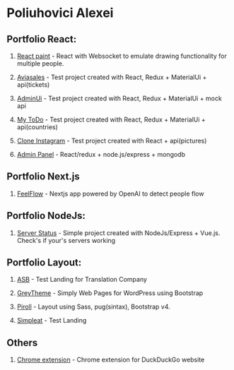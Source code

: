 
# Poliuhovici Alexei

## Portfolio React: 
1. [React paint](https://github.com/Alexpol19/paint-websocket-react "React Paint") - React with Websocket to emulate drawing functionality for multiple people.
2. [Aviasales](https://github.com/Alexpol19/Aviasales "Aviasales") - Test project created with React, Redux + MaterialUi + api(tickets)
3. [AdminUi](https://github.com/Alexpol19/AdminUi "AdminUi") - Test project created with React, Redux + MaterialUi + mock api

4. [My ToDo](https://github.com/Alexpol19/MyToDo "My ToDo") - Test project created with React, Redux + MaterialUi + api(countries)

5. [Clone Instagram](https://github.com/Alexpol19/Clone-instagram "Clone Instagram") - Test project created with React + api(pictures)

6. [Admin Panel](https://github.com/Alexpol19/Admin-Panel "Admin Panel") - React/redux + node.js/express + mongodb

## Portfolio Next.js
1. [FeelFlow](https://github.com/Alexpol19/Fullstack-NextJs-AI-App "FeelFlow") - Nextjs app powered by OpenAI to detect people flow

## Portfolio NodeJs: 
1. [Server Status](https://github.com/Alexpol19/server-status "Server Status") - Simple project created with NodeJs/Express + Vue.js. Check's if your's servers working

## Portfolio Layout:

1. [ASB](https://alexpol19.github.io/ASB-testProject/ "ASB") - Test Landing for Translation Company

2. [GreyTheme](https://alexpol19.github.io/ThemeGreyBlog/ "Grey Theme") - Simply Web Pages for WordPress using Bootstrap

3. [Piroll](https://alexpol19.github.io/Piroll/ "Piroll") - Layout using Sass, pug(sintax), Bootstrap v4.

4. [Simpleat](https://alexpol19.github.io/SimpleatTestWork/ "SimpleatTestWork") - Test Landing

## Others
1. [Chrome extension](https://github.com/Alexpol19/duckduckgo-searchtweak-extension "Chrome extension") - Chrome extension for DuckDuckGo website





